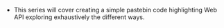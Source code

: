 - This series will cover creating a simple pastebin code highlighting Web API exploring exhaustively the different ways.